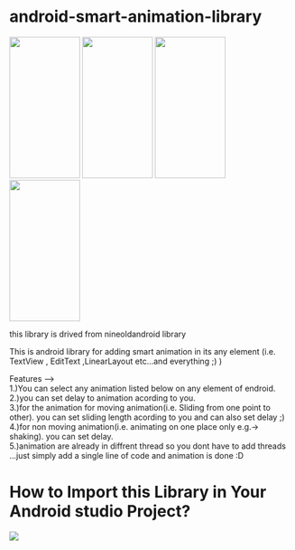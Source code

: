 # android-smart-animation-library
<div>
    <img src="http://udharimanager.in/animation1.gif"  height="250" width="125" />
    <img src="http://udharimanager.in/a2.gif" height="250" width="125" />
    <img src="http://udharimanager.in/a3.gif" height="250" width="125" />
    <img src="http://udharimanager.in/a4.png.gif" height="250" width="125" />
</div>

this library is drived from nineoldandroid library

This is android library for adding smart animation in its any element (i.e. TextView , EditText ,LinearLayout etc...and everything ;)  )

Features --><br>
1.)You can select any animation listed below on any element of endroid.<br>
2.)you can set delay to animation acording to you.<br>
3.)for the animation for moving animation(i.e. Sliding from one point to other). you can set sliding length acording to you and can also set delay  ;)<br>
4.)for non moving animation(i.e. animating on one place only e.g.-> shaking). you can set delay.<br>
5.)animation are already in diffrent thread so you dont have to add threads ...just simply add a single line of code and animation is done :D<br>

<h1>How to Import this Library in Your Android studio Project?</h1>
<img src="http://udharimanager.in/first.png">



